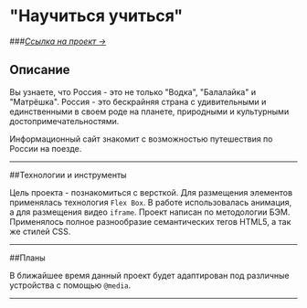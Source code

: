
# "Научиться учиться"
###[*Ссылка на проект &rarr;*](https://tsverkunov.github.io/how-to-learn/ "Путешествие по России")
## Описание

Вы узнаете, что Россия - это не только "Водка", "Балалайка" и "Матрёшка". Россия - это бескрайняя страна с удивительными и единственными в своем роде на планете, природными и культурными достопримечательностями.

Информационный сайт знакомит с возможностью путешествия по России на поезде.

***

##Технологии и инструменты

Цель проекта - познакомиться с версткой.  Для размещения элементов применялась технология ```Flex Box```. В работе использовалась анимация, а для размещения видео ```iframe```.  Проект написан по методологии БЭМ.  Применялось полное разнообразие семантических тегов HTML5, а так же стилей CSS.

***

##Планы

В ближайшее время данный проект будет адаптирован под различные устройства с помощью ```@media```.

***
